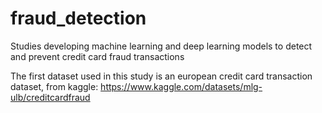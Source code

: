 # fraud_detection
Studies developing machine learning and deep learning models to detect and prevent credit card fraud transactions

The first dataset used in this study is an european credit card transaction dataset, from kaggle: https://www.kaggle.com/datasets/mlg-ulb/creditcardfraud
